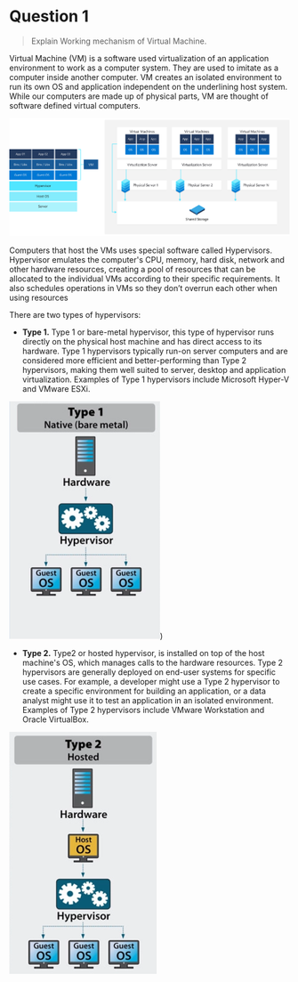 # Question 1

> Explain Working mechanism of Virtual Machine.

Virtual Machine (VM) is a software used virtualization of an application environment to work as a computer system. They are used to imitate as a computer inside another computer.  VM creates an isolated environment to run its own OS and application independent on the underlining host system. While our computers are made up of physical parts, VM are thought of software defined virtual computers.

![Virtualization](images/vm.png)

Computers that host the VMs uses special software called Hypervisors. Hypervisor emulates the computer's CPU, memory, hard disk, network and other hardware resources, creating a pool of resources that can be allocated to the individual VMs according to their specific requirements. It also schedules operations in VMs so they don’t overrun each other when using resources

There are two types of hypervisors:
- **Type 1.** Type 1 or bare-metal hypervisor, this type of hypervisor runs directly on the physical host machine and has direct access to its hardware. Type 1 hypervisors typically run-on server computers and are considered more efficient and better-performing than Type 2 hypervisors, making them well suited to server, desktop and application virtualization. Examples of Type 1 hypervisors include Microsoft Hyper-V and VMware ESXi.
 
![Type 1 Hypervisor](images/type1.png))

- **Type 2.** Type2 or hosted hypervisor, is installed on top of the host machine's OS, which manages calls to the hardware resources. Type 2 hypervisors are generally deployed on end-user systems for specific use cases. For example, a developer might use a Type 2 hypervisor to create a specific environment for building an application, or a data analyst might use it to test an application in an isolated environment. Examples of Type 2 hypervisors include VMware Workstation and Oracle VirtualBox.

![Type 2 Hypervisor](images/type2.png)

